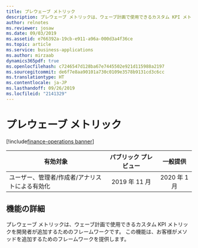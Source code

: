 ```yaml
---
title: プレウェーブ メトリック
description: プレウェーブ メトリックは、ウェーブ計画で使用できるカスタム KPI メトリックを開発者が追加するためのフレームワークです。
author: relnotes
ms.reviewer: josaw
ms.date: 09/03/2019
ms.assetid: e766392a-19cb-e911-a96a-000d3a4f36ce
ms.topic: article
ms.service: business-applications
ms.author: mirzaab
dynamics365pdf: true
ms.openlocfilehash: c7246547d128ba67e7445502e921d115988a2197
ms.sourcegitcommit: de6f7e8aa90101a730c0109e3578b9131cd3c6cc
ms.translationtype: HT
ms.contentlocale: ja-JP
ms.lasthandoff: 09/26/2019
ms.locfileid: "2141329"
---
```

# <a name="pre-wave-metrics"></a>プレウェーブ メトリック
[!include[finance-operations banner](../includes/finance-operations.md)]

| 有効対象    |  パブリック プレビュー | 一般提供 | 
| ---------- | :----------: |:----------: |
|ユーザー、管理者/作成者/アナリストによる有効化|2019 年 11 月| 2020 年 1 月|






## <a name="feature-details"></a>機能の詳細
<!--feature detail start -->
プレウェーブ メトリックは、ウェーブ計画で使用できるカスタム KPI メトリックを開発者が追加するためのフレームワークです。 この機能は、お客様がメソッドを追加するためのフレームワークを提供します。 

<!--feature detail end -->











